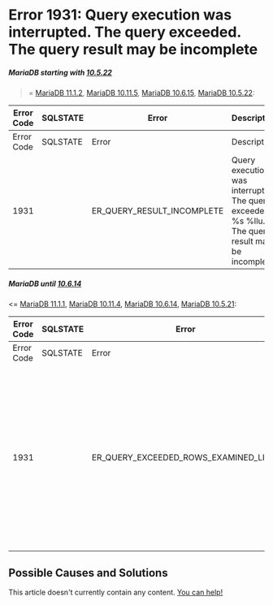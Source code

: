 
# Error 1931: Query execution was interrupted. The query exceeded. The query result may be incomplete


##### MariaDB starting with [10.5.22](../../../../../../release-notes/mariadb-community-server/release-notes-mariadb-10-5-series/mariadb-10-5-22-release-notes.md)
 >= [MariaDB 11.1.2](../../../../../../release-notes/mariadb-community-server/release-notes-mariadb-11-1-series/mariadb-11-1-2-release-notes.md), [MariaDB 10.11.5](../../../../../../release-notes/mariadb-community-server/release-notes-mariadb-10-11-series/mariadb-10-11-5-release-notes.md), [MariaDB 10.6.15](../../../../../../release-notes/mariadb-community-server/release-notes-mariadb-10-6-series/mariadb-10-6-15-release-notes.md), [MariaDB 10.5.22](../../../../../../release-notes/mariadb-community-server/release-notes-mariadb-10-5-series/mariadb-10-5-22-release-notes.md):

| Error Code | SQLSTATE | Error | Description |
| --- | --- | --- | --- |
| Error Code | SQLSTATE | Error | Description |
| 1931 |  | ER_QUERY_RESULT_INCOMPLETE | Query execution was interrupted. The query exceeded %s %llu. The query result may be incomplete |




##### MariaDB until [10.6.14](../../../../../../release-notes/mariadb-community-server/release-notes-mariadb-10-6-series/mariadb-10-6-14-release-notes.md)
 <= [MariaDB 11.1.1](../../../../../../release-notes/mariadb-community-server/release-notes-mariadb-11-1-series/mariadb-11-1-1-release-notes.md), [MariaDB 10.11.4](../../../../../../release-notes/mariadb-community-server/release-notes-mariadb-10-11-series/mariadb-10-11-4-release-notes.md), [MariaDB 10.6.14](../../../../../../release-notes/mariadb-community-server/release-notes-mariadb-10-6-series/mariadb-10-6-14-release-notes.md), [MariaDB 10.5.21](../../../../../../release-notes/mariadb-community-server/release-notes-mariadb-10-5-series/mariadb-10-5-21-release-notes.md):

| Error Code | SQLSTATE | Error | Description |
| --- | --- | --- | --- |
| Error Code | SQLSTATE | Error | Description |
| 1931 |  | ER_QUERY_EXCEEDED_ROWS_EXAMINED_LIMIT | Query execution was interrupted. The query examined at least %llu rows, which exceeds LIMIT ROWS EXAMINED (%llu). The query result may be incomplete. |




## Possible Causes and Solutions


This article doesn't currently contain any content. [You can help!](/en/writing-and-editing-knowledge-base-articles/)

